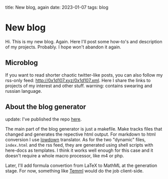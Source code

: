 title: New blog, again
date: 2023-01-07
tags: blog

# New blog
Hi. This is my new blog. Again. Here I'll post some how-to's and description of my projects.
Probably. I hope won't abandon it again. 
## Microblog
If you want to read shorter chaotic twitter-like posts, you can also follow my rss-only feed:
<http://0x1d107.xyz/0x1d107.xml>. Here I share the links to projects of my interest and other
stuff. warning: contains swearing and russian language.
## About the blog generator
update: I've published the repo [here](https://github.com/0x1d107/txtlog).

The main part of the blog generator is just a makefile. Make tracks files that changed and generates
the repective html output. For markdown to html conversion I use
[lowdown](https://kristaps.bsd.lv/lowdown/) translator. As for the two "dynamic" files, `index.html`
and the rss feed, they are generated using shell scripts with here-docs as templates. I think it
works well enough for this case and it doesn't require a whole macro processor, like m4 or php.

Later, I'll add formula convertion from LaTeX to MathML at the generation stage. For now, something
like [Temml](https://temml.org/index.html) would do the job client-side.
